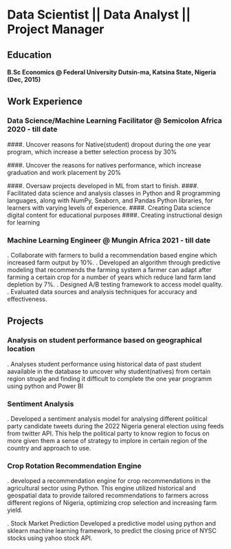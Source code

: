 # Data Scientist || Data Analyst || Project Manager

## Education
#### B.Sc Economics @ Federal University Dutsin-ma, Katsina State, Nigeria (Dec, 2015)

## Work Experience
### Data Science/Machine Learning Facilitator @ Semicolon Africa 2020 - till date
####. Uncover reasons for Native(student) dropout during the one year program, which increase a better selection process by 30%

####. Uncover the reasons for natives performance, which increase graduation and work placement by 20%

####. Oversaw projects developed in ML from start to finish.
####. Facilitated data science and analysis classes in Python and R programming languages, along with  NumPy, Seaborn, and Pandas Python libraries, for learners with varying levels of experience.
####. Creating Data science digital content for educational purposes
####. Creating instructional design for learning

### Machine Learning Engineer @ Mungin Africa 2021 - till date
. Collaborate with farmers to build a recommendation based engine which increased farm output by 10%. 
. Developed an algorithm through predictive modeling that recommends the farming system a farmer can adapt after farming a certain crop for a number of years which reduce land farm land depletion by 7%.
. Designed A/B testing framework to access model quality.
. Evaluated data sources and analysis techniques for accuracy and effectiveness.


## Projects
### Analysis on student performance based on geographical location
. Analyses student performance using historical data of past student aavailable in the database to uncover why student(natives) from certain region strugle and finding it difficult to complete the one year programm using python and Power BI 

### Sentiment Analysis
. Developed a sentiment analysis model for analysing different political party candidate tweets during the 2022 Nigeria general election using feeds from twitter API. This help the political party to know region to focus on more given them a sense of strategy to implore in certain region of the country and approach to use.

### Crop Rotation Recommendation Engine
. developed a recommendation engine for crop recommendations in the agricultural sector using Python. This engine utilized historical and geospatial data to provide tailored recommendations to farmers across different regions of Nigeria, optimizing crop selection and increasing farm yield.

. Stock Market Prediction
Developed a predictive model using python and sklearn machine learning framework, to predict the closing price of NYSC stocks using yahoo stock API.


